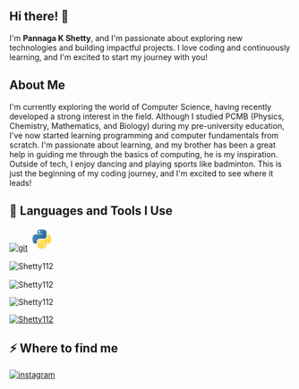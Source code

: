 ## Hi there! 👋

I'm **Pannaga K Shetty**, and I'm passionate about exploring new technologies and building impactful projects. I love coding and continuously learning, and I'm excited to start my journey with you!

## About Me

I'm currently exploring the world of Computer Science, having recently developed a strong interest in the field. Although I studied PCMB (Physics, Chemistry, Mathematics, and Biology) during my pre-university education, I've now started learning programming and computer fundamentals from scratch. I'm passionate about learning, and my brother has been a great help in guiding me through the basics of computing, he is my inspiration. Outside of tech, I enjoy dancing and playing sports like badminton. This is just the beginning of my coding journey, and I'm excited to see where it leads!

<h2>🚀 Languages and Tools I Use</h2>
<p><a target="_blank" href="https://www.vectorlogo.zone/logos/git-scm/git-scm-icon.svg" style="display: inline-block;"><img src="https://www.vectorlogo.zone/logos/git-scm/git-scm-icon.svg" alt="git" width="42" height="42" /></a>
<a target="_blank" href="https://raw.githubusercontent.com/devicons/devicon/master/icons/python/python-original.svg" style="display: inline-block;"><img src="https://raw.githubusercontent.com/devicons/devicon/master/icons/python/python-original.svg" alt="python" width="42" height="42" /></a></p>

<p><img align="center" src="https://github-readme-stats.vercel.app/api?username=Shetty112&show_icons=true&locale=en" alt="Shetty112" /></p>
<p><img align="center" src="https://github-readme-streak-stats.herokuapp.com/?user=Shetty112&" alt="Shetty112" /></p>
<p><img src="https://github-readme-stats.vercel.app/api/top-langs?username=Shetty112&show_icons=true&locale=en&layout=compact" alt="Shetty112" /></p>
<p><a href="https://github.com/ryo-ma/github-profile-trophy"><img src="https://github-profile-trophy.vercel.app/?username=Shetty112" alt="Shetty112" /></a></p>


<h2>⚡️ Where to find me</h2>
<p><a target="_blank" href="https://www.instagram.com/ft.notyourshetty" style="display: inline-block;"><img src="https://img.shields.io/badge/instagram-logo?style=for-the-badge&logo=instagram&logoColor=white&color=%23F35369" alt="instagram" /></a></p>
